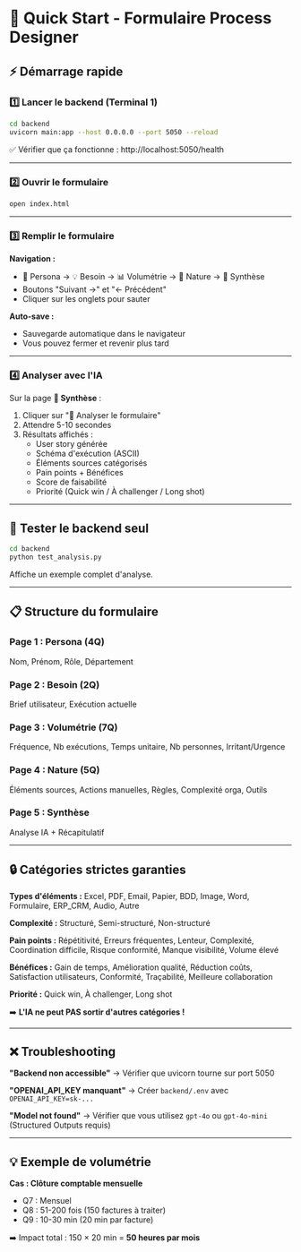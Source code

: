 # 🚀 Quick Start - Formulaire Process Designer

## ⚡ Démarrage rapide

### 1️⃣ Lancer le backend (Terminal 1)
```bash
cd backend
uvicorn main:app --host 0.0.0.0 --port 5050 --reload
```

✅ Vérifier que ça fonctionne : http://localhost:5050/health

---

### 2️⃣ Ouvrir le formulaire
```bash
open index.html
```

---

### 3️⃣ Remplir le formulaire

**Navigation :**
- 👤 Persona → 💡 Besoin → 📊 Volumétrie → 🔧 Nature → 👀 Synthèse
- Boutons "Suivant →" et "← Précédent"
- Cliquer sur les onglets pour sauter

**Auto-save :**
- Sauvegarde automatique dans le navigateur
- Vous pouvez fermer et revenir plus tard

---

### 4️⃣ Analyser avec l'IA

Sur la page **👀 Synthèse** :
1. Cliquer sur "🤖 Analyser le formulaire"
2. Attendre 5-10 secondes
3. Résultats affichés :
   - User story générée
   - Schéma d'exécution (ASCII)
   - Éléments sources catégorisés
   - Pain points + Bénéfices
   - Score de faisabilité
   - Priorité (Quick win / À challenger / Long shot)

---

## 🧪 Tester le backend seul

```bash
cd backend
python test_analysis.py
```

Affiche un exemple complet d'analyse.

---

## 📋 Structure du formulaire

### Page 1 : Persona (4Q)
Nom, Prénom, Rôle, Département

### Page 2 : Besoin (2Q)
Brief utilisateur, Exécution actuelle

### Page 3 : Volumétrie (7Q)
Fréquence, Nb exécutions, Temps unitaire, Nb personnes, Irritant/Urgence

### Page 4 : Nature (5Q)
Éléments sources, Actions manuelles, Règles, Complexité orga, Outils

### Page 5 : Synthèse
Analyse IA + Récapitulatif

---

## 🔒 Catégories strictes garanties

**Types d'éléments :** Excel, PDF, Email, Papier, BDD, Image, Word, Formulaire, ERP_CRM, Audio, Autre

**Complexité :** Structuré, Semi-structuré, Non-structuré

**Pain points :** Répétitivité, Erreurs fréquentes, Lenteur, Complexité, Coordination difficile, Risque conformité, Manque visibilité, Volume élevé

**Bénéfices :** Gain de temps, Amélioration qualité, Réduction coûts, Satisfaction utilisateurs, Conformité, Traçabilité, Meilleure collaboration

**Priorité :** Quick win, À challenger, Long shot

➡️ **L'IA ne peut PAS sortir d'autres catégories !**

---

## ❌ Troubleshooting

**"Backend non accessible"**
→ Vérifier que uvicorn tourne sur port 5050

**"OPENAI_API_KEY manquant"**
→ Créer `backend/.env` avec `OPENAI_API_KEY=sk-...`

**"Model not found"**
→ Vérifier que vous utilisez `gpt-4o` ou `gpt-4o-mini` (Structured Outputs requis)

---

## 💡 Exemple de volumétrie

**Cas : Clôture comptable mensuelle**
- Q7 : Mensuel
- Q8 : 51-200 fois (150 factures à traiter)
- Q9 : 10-30 min (20 min par facture)

➡️ Impact total : 150 × 20 min = **50 heures par mois**

